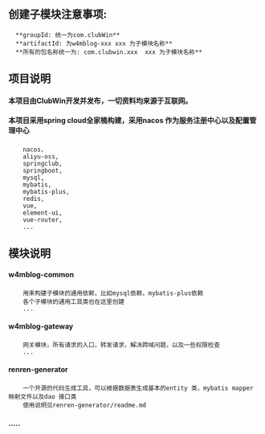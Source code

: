 ## 创建子模块注意事项:
      **groupId: 统一为com.clubWin**
      **artifactId: 为w4mblog-xxx xxx 为子模块名称**
      **所有的包名称统一为: com.clubwin.xxx  xxx 为子模块名称**

## 项目说明
  #### 本项目由ClubWin开发并发布，一切资料均来源于互联网。
  ####  本项目采用spring cloud全家桶构建，采用nacos 作为服务注册中心以及配置管理中心
        nacos，
        aliyu-oss,
        springclub,
        springboot,
        mysql,
        mybatis,
        mybatis-plus,
        redis,
        vue,
        element-ui,
        vue-router,
        ...
## 模块说明
  #### w4mblog-common
        用来构建子模块的通用依赖，比如mysql依赖，mybatis-plus依赖
        各个子模块的通用工具类也在这里创建
        ...
  #### w4mblog-gateway
        网关模块，所有请求的入口，转发请求，解决跨域问题，以及一些权限检查
        ...
  #### renren-generator
        一个开源的代码生成工具，可以根据数据表生成基本的entity 类，mybatis mapper 映射文件以及dao 接口类
        使用说明见renren-generator/readme.md
  #### .....
